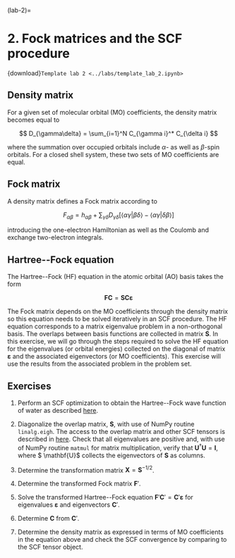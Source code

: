 (lab-2)=
# 2. Fock matrices and the SCF procedure

{download}`Template lab 2 <../labs/template_lab_2.ipynb>`

## Density matrix

For a given set of molecular orbital (MO) coefficients, the density matrix becomes equal to

$$
    D_{\gamma\delta} = \sum_{i=1}^N C_{\gamma i}^* C_{\delta i}
$$

where the summation over occupied orbitals include $\alpha$- as well as $\beta$-spin orbitals. For a closed shell system, these two sets of MO coefficients are equal.

## Fock matrix

A density matrix defines a Fock matrix according to

$$
    F_{\alpha\beta} = h_{\alpha\beta} + \sum_{\gamma\delta} D_{\gamma\delta}
    \left[
    \langle \alpha \gamma | \beta \delta \rangle -
    \langle \alpha \gamma | \delta \beta \rangle
    \right]
$$

introducing the one-electron Hamiltonian as well as the Coulomb and exchange two-electron integrals.

## Hartree--Fock equation

The Hartree--Fock (HF) equation in the atomic orbital (AO) basis takes the form

$$
    \mathbf{F}\mathbf{C} = \mathbf{S} \mathbf{C} \boldsymbol{\varepsilon} 
$$

The Fock matrix depends on the MO coefficients through the density matrix so this equation needs to be solved iteratively in an SCF procedure. The HF equation corresponds to a matrix eigenvalue problem in a non-orthogonal basis. The overlaps between basis functions are collected in matrix $\mathbf{S}$. In this exercise, we will go through the steps required to solve the HF equation for the eigenvalues (or orbital energies) collected on the diagonal of matrix $\boldsymbol{\varepsilon}$ and the associated eigenvectors (or MO coefficients). This exercise will use the results from the associated problem in the problem set.

## Exercises

1. Perform an SCF optimization to obtain the Hartree--Fock wave function of water as described [here](https://kthpanor.github.io/echem/docs/elec_struct/hf_example.html).

2. Diagonalize the overlap matrix, $\mathbf{S}$, with use of NumPy routine `linalg.eigh`. The access to the overlap matrix and other SCF tensors is described in [here](https://kthpanor.github.io/echem/docs/elec_struct/hf_example.html#scf-information). Check that all eigenvalues are positive and, with use of NumPy routine `matmul` for matrix multiplication, verify that $\mathbf{U}^\dagger \mathbf{U} = \mathbf{I}$, where $ \mathbf{U}$ collects the eigenvectors of $\mathbf{S}$ as columns.

3. Determine the transformation matrix $\mathbf{X} = \mathbf{S}^{-1/2}$.

4. Determine the transformed Fock matrix $\mathbf{F}'$.

5. Solve the transformed Hartree--Fock equation
    $\mathbf{F}'\mathbf{C}' = \mathbf{C}' \boldsymbol{\varepsilon}$
    for eigenvalues $\boldsymbol{\varepsilon}$ and eigenvectors $\mathbf{C}'$.

6. Determine $\mathbf{C}$ from $\mathbf{C}'$.

7. Determine the density matrix as expressed in terms of MO coefficients in the equation above and check the SCF convergence by comparing to the SCF tensor object.

